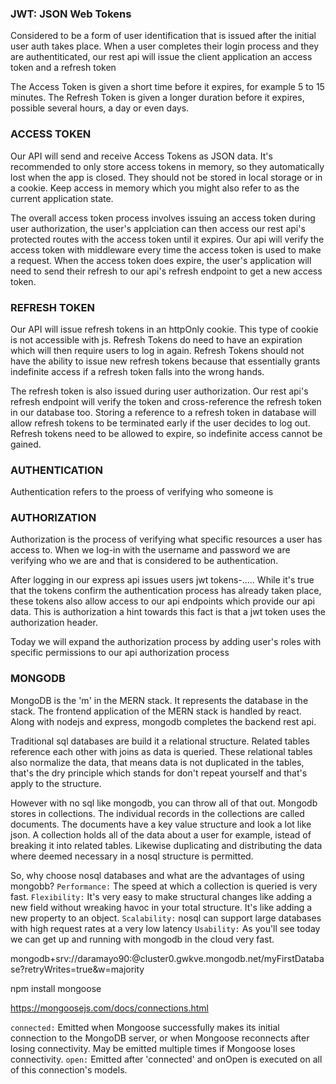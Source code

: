 ### JWT: JSON Web Tokens
Considered to be a form of user identification that is issued after the initial user auth takes place.
When a user completes their login process and they are authentiticated, our rest api will issue the client application an access token and a refresh token

The Access Token is given a short time before it expires, for example 5 to 15 minutes.
The Refresh Token is given a longer duration before it expires, possible several hours, a day or even days.

### ACCESS TOKEN
Our API will send and receive Access Tokens as JSON data.
It's recommended to only store access tokens in memory, so they automatically lost when the app is closed.
They should not be stored in local storage or in a cookie.
Keep access in memory which you might also refer to as the current application state.

The overall access token process involves issuing an access token during user authorization, the user's applciation can then access our rest api's protected routes with the access token until it expires.
Our api will verify the access token with middleware every time the access token is used to make a request.
When the access token does expire, the user's application will need to send their refresh to our api's refresh endpoint to get a new access token.

### REFRESH TOKEN
Our API will issue refresh tokens in an httpOnly cookie.
This type of cookie is not accessible with js.
Refresh Tokens do need to have an expiration which will then require users to log in again.
Refresh Tokens should not have the ability to issue new refresh tokens because that essentially grants indefinite access if a refresh token falls into the wrong hands.

The refresh token is also issued during user authorization.
Our rest api's refresh endpoint will verify the token and cross-reference the refresh token in our database too.
Storing a reference to a refresh token in database will allow refresh tokens to be terminated early if the user decides to log out.
Refresh tokens need to be allowed to expire, so indefinite access cannot be gained.


### AUTHENTICATION
Authentication refers to the proess of verifying who someone is


### AUTHORIZATION
Authorization is the process of verifying what specific resources a user has access to.
When we log-in with the username and password we are verifying who we are and that is considered to be authentication.

After logging in our express api issues users jwt tokens-.....
While it's true that the tokens confirm the authentication process has already taken place, these tokens also allow access to our api endpoints which provide our api data.
This is authorization a hint towards this fact is that a jwt token uses the authorization header.

Today we will expand the authorization process by adding user's roles with specific permissions to our api authorization process


### MONGODB
MongoDB is the 'm' in the MERN stack. It represents the database in the stack.
The frontend application of the MERN stack is handled by react.
Along with nodejs and express, mongodb completes the backend rest api.

Traditional sql databases are build it a relational structure.
Related tables reference each other with joins as data is queried.
These relational tables also normalize the data, that means data is not duplicated in the tables, that's the dry principle which stands for don't repeat yourself and that's apply to the structure.

However with no sql like mongodb, you can throw all of that out.
Mongodb stores in collections. The individual records in the collections are called documents.
The documents have a key value structure and look a lot like json.
A collection holds all of the data about a user for example, istead of breaking it into related tables.
Likewise duplicating and distributing the data where deemed necessary in a nosql structure is permitted.

So, why choose nosql databases and what are the advantages of using mongobb?
`Performance:` The speed at which a collection is queried is very fast.
`Flexibility:` It's very easy to make structural changes like adding a new field without wreaking havoc in your total structure. It's like adding a new property to an object.
`Scalability:` nosql can support large databases with high request rates at a very low latency
`Usability:` As you'll see today we can get up and running with mongodb in the cloud very fast.


mongodb+srv://daramayo90:<password>@cluster0.gwkve.mongodb.net/myFirstDatabase?retryWrites=true&w=majority

npm install mongoose

https://mongoosejs.com/docs/connections.html

`connected:` Emitted when Mongoose successfully makes its initial connection to the MongoDB server, or when Mongoose reconnects after losing connectivity. May be emitted multiple times if Mongoose loses connectivity.
`open:` Emitted after 'connected' and onOpen is executed on all of this connection's models.
